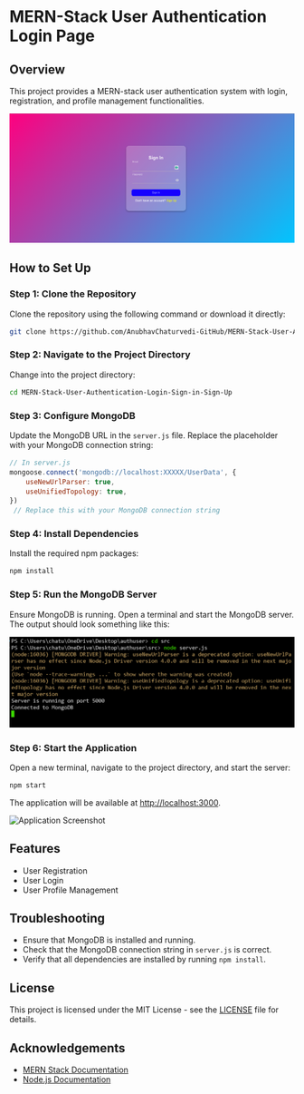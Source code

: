 # MERN-Stack User Authentication Login Page

## Overview

This project provides a MERN-stack user authentication system with login, registration, and profile management functionalities.

![Screenshot](https://github.com/AnubhavChaturvedi-GitHub/MERN-Stack-User-Authentication-Login-Sign-in-Sign-Up/blob/main/DOC/Screenshot%202024-08-13%20023526.png?raw=true) 

## How to Set Up

### Step 1: Clone the Repository

Clone the repository using the following command or download it directly:

```bash
git clone https://github.com/AnubhavChaturvedi-GitHub/MERN-Stack-User-Authentication-Login-Sign-in-Sign-Up.git
```

### Step 2: Navigate to the Project Directory

Change into the project directory:

```bash
cd MERN-Stack-User-Authentication-Login-Sign-in-Sign-Up
```

### Step 3: Configure MongoDB

Update the MongoDB URL in the `server.js` file. Replace the placeholder with your MongoDB connection string:

```js
// In server.js
mongoose.connect('mongodb://localhost:XXXXX/UserData', {
    useNewUrlParser: true,
    useUnifiedTopology: true,
})
 // Replace this with your MongoDB connection string
```

### Step 4: Install Dependencies

Install the required npm packages:

```bash
npm install
```

### Step 5: Run the MongoDB Server

Ensure MongoDB is running. Open a terminal and start the MongoDB server. The output should look something like this:

![MongoDB Server Screenshot](https://github.com/AnubhavChaturvedi-GitHub/MERN-Stack-User-Authentication-Login-Sign-in-Sign-Up/blob/main/DOC/Screenshot%202024-08-13%20023450.png?raw=true)  <!-- Replace with actual path -->

### Step 6: Start the Application

Open a new terminal, navigate to the project directory, and start the server:

```bash
npm start
```

The application will be available at [http://localhost:3000](http://localhost:3000).

![Application Screenshot](path/to/application-screenshot.png)  <!-- Replace with actual path -->

## Features

- User Registration
- User Login
- User Profile Management

## Troubleshooting

- Ensure that MongoDB is installed and running.
- Check that the MongoDB connection string in `server.js` is correct.
- Verify that all dependencies are installed by running `npm install`.

## License

This project is licensed under the MIT License - see the [LICENSE](LICENSE) file for details.

## Acknowledgements

- [MERN Stack Documentation](https://www.mongodb.com/mern-stack)
- [Node.js Documentation](https://nodejs.org/en/docs/)

